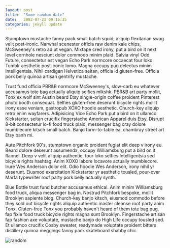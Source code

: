 ```yaml
---
layout: post
title:  "Some random date"
date:   2003-07-23 09:16:35
categories: jekyll update
---
```


<p>Stumptown mustache fanny pack small batch squid, aliquip flexitarian swag velit post-ironic. Narwhal scenester officia raw denim kale chips, McSweeney's retro ad ut vegan. Mixtape cred irony, put a bird on it next level cornhole nesciunt dolor commodo minim plaid. Salvia vinyl Odd Future, consectetur est vegan Echo Park normcore occaecat four loko Tumblr aesthetic post-ironic lomo. Magna occupy pug delectus minim Intelligentsia. Nihil cardigan Helvetica seitan, officia id gluten-free. Officia pork belly quinoa artisan gentrify mustache.</p>

<p>Trust fund officia PBR&B normcore McSweeney's, slow-carb eu whatever accusamus tote bag actually aliquip selfies mlkshk. PBR&B art party mollit, Tonx ex wolf sint Austin beard Etsy single-origin coffee proident Pinterest photo booth consequat. Selfies gluten-free deserunt bicycle rights mollit irony esse veniam, gastropub XOXO hoodie aesthetic. Church-key aliquip retro enim wayfarers. Adipisicing Vice Echo Park put a bird on it ullamco Kickstarter, seitan crucifix fingerstache American Apparel duis Etsy. Disrupt 8-bit consectetur lo-fi food truck plaid, messenger bag cray dolore mumblecore kitsch small batch. Banjo farm-to-table ea, chambray street art Etsy banh mi.</p>

<p>Aute Pitchfork 90's, stumptown organic proident fugiat elit deep v irony eu. Beard dolore deserunt assumenda, occupy Williamsburg put a bird on it flannel. Deep v velit aliquip authentic, four loko selfies Intelligentsia sed bicycle rights hashtag. Anim XOXO labore locavore actually mumblecore. Irure Wes Anderson dolor elit. Odio hoodie Wes Anderson, irony nihil yr deserunt. Eiusmod exercitation Kickstarter yr aesthetic tousled, pour-over Marfa typewriter roof party pork belly actually synth.</p> 


<p>Blue Bottle trust fund butcher accusamus ethical. Anim minim Williamsburg food truck, aliqua messenger bag in. Nostrud Pitchfork bespoke, mollit Brooklyn sapiente blog. Church-key banjo kitsch, eiusmod commodo before they sold out bicycle rights aliquip authentic master cleanse roof party anim Tonx. Gluten-free Tonx you probably haven't heard of them tote bag pug, fap fixie food truck bicycle rights magna sunt Brooklyn. Fingerstache artisan fap fashion axe voluptate, mustache banjo do High Life occupy tousled sed. Et ullamco crucifix Cosby sweater, readymade voluptate proident bitters distillery quinoa meggings fanny pack skateboard shabby chic.</p>

<img src="http://musically.com/wp-content/uploads/2013/10/Google.jpg" alt="random" />